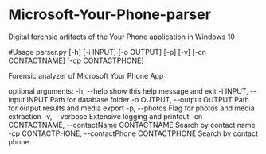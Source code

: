 # Microsoft-Your-Phone-parser
Digital forensic artifacts of the Your Phone application in Windows 10

#Usage
parser.py [-h] [-i INPUT] [-o OUTPUT] [-p] [-v] [-cn CONTACTNAME] [-cp CONTACTPHONE]

Forensic analyzer of Microsoft Your Phone App

optional arguments:
  -h, --help            show this help message and exit
  -i INPUT, --input INPUT
                        Path for database folder
  -o OUTPUT, --output OUTPUT
                        Path for output results and media export
  -p, --photos          Flag for photos and media extraction
  -v, --verbose         Extensive logging and printout
  -cn CONTACTNAME, --contactName CONTACTNAME
                        Search by contact name
  -cp CONTACTPHONE, --contactPhone CONTACTPHONE
                        Search by contact phone
